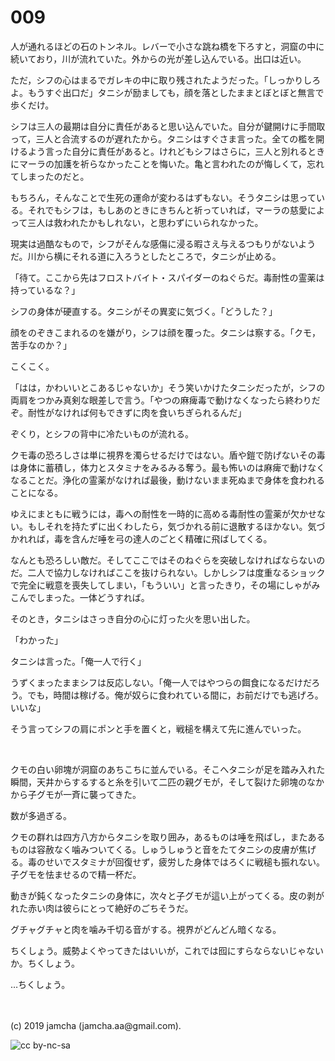 

# 009

人が通れるほどの石のトンネル。レバーで小さな跳ね橋を下ろすと，洞窟の中に続いており，川が流れていた。外からの光が差し込んでいる。出口は近い。

ただ，シフの心はまるでガレキの中に取り残されたようだった。「しっかりしろよ。もうすぐ出口だ」タニシが励ましても，顔を落としたままとぼとぼと無言で歩くだけ。

シフは三人の最期は自分に責任があると思い込んでいた。自分が鍵開けに手間取って，三人と合流するのが遅れたから。タニシはすぐさま言った。全ての檻を開けるよう言った自分に責任があると。けれどもシフはさらに，三人と別れるときにマーラの加護を祈らなかったことを悔いた。亀と言われたのが悔しくて，忘れてしまったのだと。

もちろん，そんなことで生死の運命が変わるはずもない。そうタニシは思っている。それでもシフは，もしあのときにきちんと祈っていれば，マーラの慈愛によって三人は救われたかもしれない，と思わずにいられなかった。

現実は過酷なもので，シフがそんな感傷に浸る暇さえ与えるつもりがないようだ。川から横にそれる道に入ろうとしたところで，タニシが止める。

「待て。ここから先はフロストバイト・スパイダーのねぐらだ。毒耐性の霊薬は持っているな？」

シフの身体が硬直する。タニシがその異変に気づく。「どうした？」

顔をのぞきこまれるのを嫌がり，シフは顔を覆った。タニシは察する。「クモ，苦手なのか？」

こくこく。

「はは，かわいいとこあるじゃないか」そう笑いかけたタニシだったが，シフの両肩をつかみ真剣な眼差しで言う。「やつの麻痺毒で動けなくなったら終わりだぞ。耐性がなければ何もできずに肉を食いちぎられるんだ」

ぞくり，とシフの背中に冷たいものが流れる。

クモ毒の恐ろしさは単に視界を濁らせるだけではない。盾や鎧で防げないその毒は身体に蓄積し，体力とスタミナをみるみる奪う。最も怖いのは麻痺で動けなくなることだ。浄化の霊薬がなければ最後，動けないまま死ぬまで身体を食われることになる。

ゆえにまともに戦うには，毒への耐性を一時的に高める毒耐性の霊薬が欠かせない。もしそれを持たずに出くわしたら，気づかれる前に退散するほかない。気づかれれば，毒を含んだ唾を弓の達人のごとく精確に飛ばしてくる。

なんとも恐ろしい敵だ。そしてここではそのねぐらを突破しなければならないのだ。二人で協力しなければここを抜けられない。しかしシフは度重なるショックで完全に戦意を喪失してしまい，「もういい」と言ったきり，その場にしゃがみこんでしまった。一体どうすれば。

そのとき，タニシはさっき自分の心に灯った火を思い出した。

「わかった」

タニシは言った。「俺一人で行く」

うずくまったままシフは反応しない。「俺一人ではやつらの餌食になるだけだろう。でも，時間は稼げる。俺が奴らに食われている間に，お前だけでも逃げろ。いいな」

そう言ってシフの肩にポンと手を置くと，戦槌を構えて先に進んでいった。

<br>

クモの白い卵塊が洞窟のあちこちに並んでいる。そこへタニシが足を踏み入れた瞬間，天井からするすると糸を引いて二匹の親グモが，そして裂けた卵塊のなかから子グモが一斉に襲ってきた。

数が多過ぎる。

クモの群れは四方八方からタニシを取り囲み，あるものは唾を飛ばし，またあるものは容赦なく噛みついてくる。しゅうしゅうと音をたてタニシの皮膚が焦げる。毒のせいでスタミナが回復せず，疲労した身体ではろくに戦槌も振れない。子グモを怯ませるので精一杯だ。

動きが鈍くなったタニシの身体に，次々と子グモが這い上がってくる。皮の剥がれた赤い肉は彼らにとって絶好のごちそうだ。

グチャグチャと肉を噛み千切る音がする。視界がどんどん暗くなる。

ちくしょう。威勢よくやってきたはいいが，これでは囮にすらならないじゃないか。ちくしょう。

…ちくしょう。

<br>
<br>
(c) 2019 jamcha (jamcha.aa@gmail.com).

![cc by-nc-sa](https://i.creativecommons.org/l/by-nc-sa/4.0/88x31.png)

